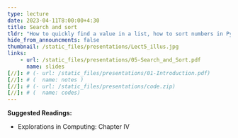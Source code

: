 ```yaml
---
type: lecture
date: 2023-04-11T8:00:00+4:30
title: Search and sort
tldr: "How to quickly find a value in a list, how to sort numbers in Python"
hide_from_announcments: false
thumbnail: /static_files/presentations/Lect5_illus.jpg
links: 
    - url: /static_files/presentations/05-Search_and_Sort.pdf
      name: slides
[//]: # (- url: /static_files/presentations/01-Introduction.pdf)
[//]: # (  name: notes )
[//]: # (- url: /static_files/presentations/code.zip)
[//]: # (  name: codes)
---
```

**Suggested Readings:**
- Explorations in Computing: Chapter IV
